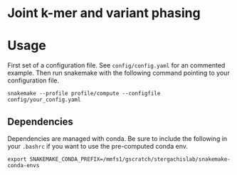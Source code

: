 # Joint k-mer and variant phasing

# Usage
First set of a configuration file. See `config/config.yaml` for an commented example. 
Then run snakemake with the following command pointing to your configuration file.
```
snakemake --profile profile/compute --configfile config/your_config.yaml
```

## Dependencies 
Dependencies are managed with conda. Be sure to include the following in your `.bashrc` if you want to use the pre-computed conda env. 
```
export SNAKEMAKE_CONDA_PREFIX=/mmfs1/gscratch/stergachislab/snakemake-conda-envs
```